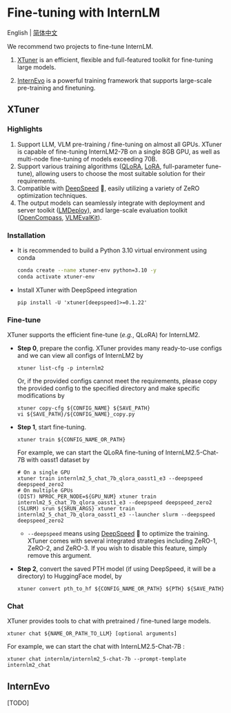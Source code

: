 # Fine-tuning with InternLM

English | [简体中文](./README_zh-CN.md)

We recommend two projects to fine-tune InternLM.

1. [XTuner](https://github.com/InternLM/xtuner) is an efficient, flexible and full-featured toolkit for fine-tuning large models.

2. [InternEvo](https://github.com/InternLM/InternEvo/) is a powerful training framework that supports large-scale pre-training and finetuning.

## XTuner

### Highlights

1. Support LLM, VLM pre-training / fine-tuning on almost all GPUs. XTuner is capable of fine-tuning InternLM2-7B on a single 8GB GPU, as well as multi-node fine-tuning of models exceeding 70B.
2. Support various training algorithms ([QLoRA](http://arxiv.org/abs/2305.14314), [LoRA](http://arxiv.org/abs/2106.09685), full-parameter fune-tune), allowing users to choose the most suitable solution for their requirements.
3. Compatible with [DeepSpeed](https://github.com/microsoft/DeepSpeed) 🚀, easily utilizing a variety of ZeRO optimization techniques.
4. The output models can seamlessly integrate with deployment and server toolkit ([LMDeploy](https://github.com/InternLM/lmdeploy)), and large-scale evaluation toolkit ([OpenCompass](https://github.com/open-compass/opencompass), [VLMEvalKit](https://github.com/open-compass/VLMEvalKit)).

### Installation

- It is recommended to build a Python 3.10 virtual environment using conda

  ```bash
  conda create --name xtuner-env python=3.10 -y
  conda activate xtuner-env
  ```

- Install XTuner with DeepSpeed integration

  ```shell
  pip install -U 'xtuner[deepspeed]>=0.1.22'
  ```

### Fine-tune

XTuner supports the efficient fine-tune (*e.g.*, QLoRA) for InternLM2.

- **Step 0**, prepare the config. XTuner provides many ready-to-use configs and we can view all configs of InternLM2 by

  ```shell
  xtuner list-cfg -p internlm2
  ```

  Or, if the provided configs cannot meet the requirements, please copy the provided config to the specified directory and make specific modifications by

  ```shell
  xtuner copy-cfg ${CONFIG_NAME} ${SAVE_PATH}
  vi ${SAVE_PATH}/${CONFIG_NAME}_copy.py
  ```

- **Step 1**, start fine-tuning.

  ```shell
  xtuner train ${CONFIG_NAME_OR_PATH}
  ```

  For example, we can start the QLoRA fine-tuning of InternLM2.5-Chat-7B with oasst1 dataset by

  ```shell
  # On a single GPU
  xtuner train internlm2_5_chat_7b_qlora_oasst1_e3 --deepspeed deepspeed_zero2
  # On multiple GPUs
  (DIST) NPROC_PER_NODE=${GPU_NUM} xtuner train internlm2_5_chat_7b_qlora_oasst1_e3 --deepspeed deepspeed_zero2
  (SLURM) srun ${SRUN_ARGS} xtuner train internlm2_5_chat_7b_qlora_oasst1_e3 --launcher slurm --deepspeed deepspeed_zero2
  ```

  - `--deepspeed` means using [DeepSpeed](https://github.com/microsoft/DeepSpeed) 🚀 to optimize the training. XTuner comes with several integrated strategies including ZeRO-1, ZeRO-2, and ZeRO-3. If you wish to disable this feature, simply remove this argument.

- **Step 2**, convert the saved PTH model (if using DeepSpeed, it will be a directory) to HuggingFace model, by

  ```shell
  xtuner convert pth_to_hf ${CONFIG_NAME_OR_PATH} ${PTH} ${SAVE_PATH}
  ```

### Chat

XTuner provides tools to chat with pretrained / fine-tuned large models.

```shell
xtuner chat ${NAME_OR_PATH_TO_LLM} [optional arguments]
```

For example, we can start the chat with InternLM2.5-Chat-7B :

```shell
xtuner chat internlm/internlm2_5-chat-7b --prompt-template internlm2_chat
```

## InternEvo

\[TODO\]
